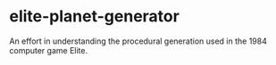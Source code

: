 elite-planet-generator
======================

An effort in understanding the procedural generation used in the 1984 computer game Elite.
